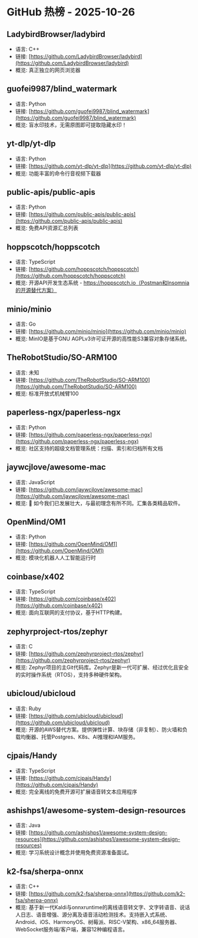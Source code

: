 # GitHub 热榜 - 2025-10-26

## LadybirdBrowser/ladybird
- 语言: C++
- 链接: [https://github.com/LadybirdBrowser/ladybird](https://github.com/LadybirdBrowser/ladybird)
- 概览: 真正独立的网页浏览器

## guofei9987/blind_watermark
- 语言: Python
- 链接: [https://github.com/guofei9987/blind_watermark](https://github.com/guofei9987/blind_watermark)
- 概览: 盲水印技术，无需原图即可提取隐藏水印！

## yt-dlp/yt-dlp
- 语言: Python
- 链接: [https://github.com/yt-dlp/yt-dlp](https://github.com/yt-dlp/yt-dlp)
- 概览: 功能丰富的命令行音视频下载器

## public-apis/public-apis
- 语言: Python
- 链接: [https://github.com/public-apis/public-apis](https://github.com/public-apis/public-apis)
- 概览: 免费API资源汇总列表

## hoppscotch/hoppscotch
- 语言: TypeScript
- 链接: [https://github.com/hoppscotch/hoppscotch](https://github.com/hoppscotch/hoppscotch)
- 概览: 开源API开发生态系统 - https://hoppscotch.io（Postman和Insomnia的开源替代方案）

## minio/minio
- 语言: Go
- 链接: [https://github.com/minio/minio](https://github.com/minio/minio)
- 概览: MinIO是基于GNU AGPLv3许可证开源的高性能S3兼容对象存储系统。

## TheRobotStudio/SO-ARM100
- 语言: 未知
- 链接: [https://github.com/TheRobotStudio/SO-ARM100](https://github.com/TheRobotStudio/SO-ARM100)
- 概览: 标准开放式机械臂100

## paperless-ngx/paperless-ngx
- 语言: Python
- 链接: [https://github.com/paperless-ngx/paperless-ngx](https://github.com/paperless-ngx/paperless-ngx)
- 概览: 社区支持的超级文档管理系统：扫描、索引和归档所有文档

## jaywcjlove/awesome-mac
- 语言: JavaScript
- 链接: [https://github.com/jaywcjlove/awesome-mac](https://github.com/jaywcjlove/awesome-mac)
- 概览:  如今我们已发展壮大，与最初理念有所不同。汇集各类精品软件。

## OpenMind/OM1
- 语言: Python
- 链接: [https://github.com/OpenMind/OM1](https://github.com/OpenMind/OM1)
- 概览: 模块化机器人人工智能运行时

## coinbase/x402
- 语言: TypeScript
- 链接: [https://github.com/coinbase/x402](https://github.com/coinbase/x402)
- 概览: 面向互联网的支付协议，基于HTTP构建。

## zephyrproject-rtos/zephyr
- 语言: C
- 链接: [https://github.com/zephyrproject-rtos/zephyr](https://github.com/zephyrproject-rtos/zephyr)
- 概览: Zephyr项目的主Git代码库。Zephyr是新一代可扩展、经过优化且安全的实时操作系统（RTOS），支持多种硬件架构。

## ubicloud/ubicloud
- 语言: Ruby
- 链接: [https://github.com/ubicloud/ubicloud](https://github.com/ubicloud/ubicloud)
- 概览: 开源的AWS替代方案。提供弹性计算、块存储（非复制）、防火墙和负载均衡器、托管Postgres、K8s、AI推理和IAM服务。

## cjpais/Handy
- 语言: TypeScript
- 链接: [https://github.com/cjpais/Handy](https://github.com/cjpais/Handy)
- 概览: 完全离线的免费开源可扩展语音转文本应用程序

## ashishps1/awesome-system-design-resources
- 语言: Java
- 链接: [https://github.com/ashishps1/awesome-system-design-resources](https://github.com/ashishps1/awesome-system-design-resources)
- 概览: 学习系统设计概念并使用免费资源准备面试。

## k2-fsa/sherpa-onnx
- 语言: C++
- 链接: [https://github.com/k2-fsa/sherpa-onnx](https://github.com/k2-fsa/sherpa-onnx)
- 概览: 基于新一代Kaldi与onnxruntime的离线语音转文字、文字转语音、说话人日志、语音增强、源分离及语音活动检测技术。支持嵌入式系统、Android、iOS、HarmonyOS、树莓派、RISC-V架构、x86_64服务器、WebSocket服务端/客户端，兼容12种编程语言。

